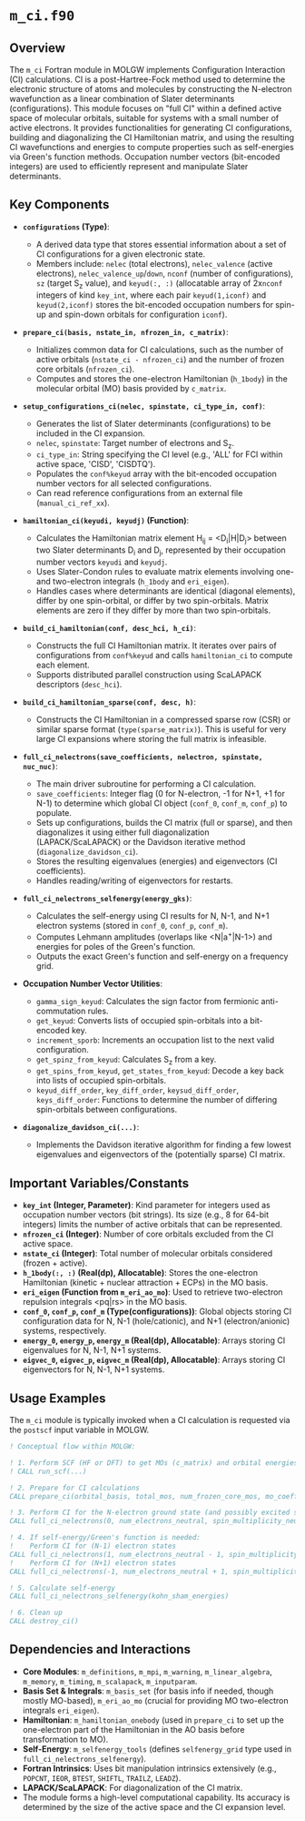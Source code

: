 # `m_ci.f90`

## Overview

The `m_ci` Fortran module in MOLGW implements Configuration Interaction (CI) calculations. CI is a post-Hartree-Fock method used to determine the electronic structure of atoms and molecules by constructing the N-electron wavefunction as a linear combination of Slater determinants (configurations). This module focuses on "full CI" within a defined active space of molecular orbitals, suitable for systems with a small number of active electrons. It provides functionalities for generating CI configurations, building and diagonalizing the CI Hamiltonian matrix, and using the resulting CI wavefunctions and energies to compute properties such as self-energies via Green's function methods. Occupation number vectors (bit-encoded integers) are used to efficiently represent and manipulate Slater determinants.

## Key Components

*   **`configurations` (Type)**:
    *   A derived data type that stores essential information about a set of CI configurations for a given electronic state.
    *   Members include: `nelec` (total electrons), `nelec_valence` (active electrons), `nelec_valence_up`/`down`, `nconf` (number of configurations), `sz` (target S<sub>z</sub> value), and `keyud(:, :)` (allocatable array of 2x`nconf` integers of kind `key_int`, where each pair `keyud(1,iconf)` and `keyud(2,iconf)` stores the bit-encoded occupation numbers for spin-up and spin-down orbitals for configuration `iconf`).

*   **`prepare_ci(basis, nstate_in, nfrozen_in, c_matrix)`**:
    *   Initializes common data for CI calculations, such as the number of active orbitals (`nstate_ci - nfrozen_ci`) and the number of frozen core orbitals (`nfrozen_ci`).
    *   Computes and stores the one-electron Hamiltonian (`h_1body`) in the molecular orbital (MO) basis provided by `c_matrix`.

*   **`setup_configurations_ci(nelec, spinstate, ci_type_in, conf)`**:
    *   Generates the list of Slater determinants (configurations) to be included in the CI expansion.
    *   `nelec`, `spinstate`: Target number of electrons and S<sub>z</sub>.
    *   `ci_type_in`: String specifying the CI level (e.g., 'ALL' for FCI within active space, 'CISD', 'CISDTQ').
    *   Populates the `conf%keyud` array with the bit-encoded occupation number vectors for all selected configurations.
    *   Can read reference configurations from an external file (`manual_ci_ref_xx`).

*   **`hamiltonian_ci(keyudi, keyudj)` (Function)**:
    *   Calculates the Hamiltonian matrix element H<sub>ij</sub> = <D<sub>i</sub>|H|D<sub>j</sub>> between two Slater determinants D<sub>i</sub> and D<sub>j</sub>, represented by their occupation number vectors `keyudi` and `keyudj`.
    *   Uses Slater-Condon rules to evaluate matrix elements involving one- and two-electron integrals (`h_1body` and `eri_eigen`).
    *   Handles cases where determinants are identical (diagonal elements), differ by one spin-orbital, or differ by two spin-orbitals. Matrix elements are zero if they differ by more than two spin-orbitals.

*   **`build_ci_hamiltonian(conf, desc_hci, h_ci)`**:
    *   Constructs the full CI Hamiltonian matrix. It iterates over pairs of configurations from `conf%keyud` and calls `hamiltonian_ci` to compute each element.
    *   Supports distributed parallel construction using ScaLAPACK descriptors (`desc_hci`).

*   **`build_ci_hamiltonian_sparse(conf, desc, h)`**:
    *   Constructs the CI Hamiltonian in a compressed sparse row (CSR) or similar sparse format (`type(sparse_matrix)`). This is useful for very large CI expansions where storing the full matrix is infeasible.

*   **`full_ci_nelectrons(save_coefficients, nelectron, spinstate, nuc_nuc)`**:
    *   The main driver subroutine for performing a CI calculation.
    *   `save_coefficients`: Integer flag (0 for N-electron, -1 for N+1, +1 for N-1) to determine which global CI object (`conf_0`, `conf_m`, `conf_p`) to populate.
    *   Sets up configurations, builds the CI matrix (full or sparse), and then diagonalizes it using either full diagonalization (LAPACK/ScaLAPACK) or the Davidson iterative method (`diagonalize_davidson_ci`).
    *   Stores the resulting eigenvalues (energies) and eigenvectors (CI coefficients).
    *   Handles reading/writing of eigenvectors for restarts.

*   **`full_ci_nelectrons_selfenergy(energy_gks)`**:
    *   Calculates the self-energy using CI results for N, N-1, and N+1 electron systems (stored in `conf_0`, `conf_p`, `conf_m`).
    *   Computes Lehmann amplitudes (overlaps like <N|a<sup>+</sup>|N-1>) and energies for poles of the Green's function.
    *   Outputs the exact Green's function and self-energy on a frequency grid.

*   **Occupation Number Vector Utilities**:
    *   `gamma_sign_keyud`: Calculates the sign factor from fermionic anti-commutation rules.
    *   `get_keyud`: Converts lists of occupied spin-orbitals into a bit-encoded key.
    *   `increment_sporb`: Increments an occupation list to the next valid configuration.
    *   `get_spinz_from_keyud`: Calculates S<sub>z</sub> from a key.
    *   `get_spins_from_keyud`, `get_states_from_keyud`: Decode a key back into lists of occupied spin-orbitals.
    *   `keyud_diff_order`, `key_diff_order`, `keysud_diff_order`, `keys_diff_order`: Functions to determine the number of differing spin-orbitals between configurations.

*   **`diagonalize_davidson_ci(...)`**:
    *   Implements the Davidson iterative algorithm for finding a few lowest eigenvalues and eigenvectors of the (potentially sparse) CI matrix.

## Important Variables/Constants

*   **`key_int` (Integer, Parameter)**: Kind parameter for integers used as occupation number vectors (bit strings). Its size (e.g., 8 for 64-bit integers) limits the number of active orbitals that can be represented.
*   **`nfrozen_ci` (Integer)**: Number of core orbitals excluded from the CI active space.
*   **`nstate_ci` (Integer)**: Total number of molecular orbitals considered (frozen + active).
*   **`h_1body(:, :)` (Real(dp), Allocatable)**: Stores the one-electron Hamiltonian (kinetic + nuclear attraction + ECPs) in the MO basis.
*   **`eri_eigen` (Function from `m_eri_ao_mo`)**: Used to retrieve two-electron repulsion integrals <pq|rs> in the MO basis.
*   **`conf_0`, `conf_p`, `conf_m` (Type(configurations))**: Global objects storing CI configuration data for N, N-1 (hole/cationic), and N+1 (electron/anionic) systems, respectively.
*   **`energy_0`, `energy_p`, `energy_m` (Real(dp), Allocatable)**: Arrays storing CI eigenvalues for N, N-1, N+1 systems.
*   **`eigvec_0`, `eigvec_p`, `eigvec_m` (Real(dp), Allocatable)**: Arrays storing CI eigenvectors for N, N-1, N+1 systems.

## Usage Examples

The `m_ci` module is typically invoked when a CI calculation is requested via the `postscf` input variable in MOLGW.
```fortran
! Conceptual flow within MOLGW:

! 1. Perform SCF (HF or DFT) to get MOs (c_matrix) and orbital energies.
! CALL run_scf(...)

! 2. Prepare for CI calculations
CALL prepare_ci(orbital_basis, total_mos, num_frozen_core_mos, mo_coefficients)

! 3. Perform CI for the N-electron ground state (and possibly excited states)
CALL full_ci_nelectrons(0, num_electrons_neutral, spin_multiplicity_neutral, nuclear_repulsion_energy)

! 4. If self-energy/Green's function is needed:
!    Perform CI for (N-1) electron states
CALL full_ci_nelectrons(1, num_electrons_neutral - 1, spin_multiplicity_cation, nuclear_repulsion_energy)
!    Perform CI for (N+1) electron states
CALL full_ci_nelectrons(-1, num_electrons_neutral + 1, spin_multiplicity_anion, nuclear_repulsion_energy)

! 5. Calculate self-energy
CALL full_ci_nelectrons_selfenergy(kohn_sham_energies)

! 6. Clean up
CALL destroy_ci()
```

## Dependencies and Interactions

*   **Core Modules**: `m_definitions`, `m_mpi`, `m_warning`, `m_linear_algebra`, `m_memory`, `m_timing`, `m_scalapack`, `m_inputparam`.
*   **Basis Set & Integrals**: `m_basis_set` (for basis info if needed, though mostly MO-based), `m_eri_ao_mo` (crucial for providing MO two-electron integrals `eri_eigen`).
*   **Hamiltonian**: `m_hamiltonian_onebody` (used in `prepare_ci` to set up the one-electron part of the Hamiltonian in the AO basis before transformation to MO).
*   **Self-Energy**: `m_selfenergy_tools` (defines `selfenergy_grid` type used in `full_ci_nelectrons_selfenergy`).
*   **Fortran Intrinsics**: Uses bit manipulation intrinsics extensively (e.g., `POPCNT`, `IEOR`, `BTEST`, `SHIFTL`, `TRAILZ`, `LEADZ`).
*   **LAPACK/ScaLAPACK**: For diagonalization of the CI matrix.
*   The module forms a high-level computational capability. Its accuracy is determined by the size of the active space and the CI expansion level.
```
